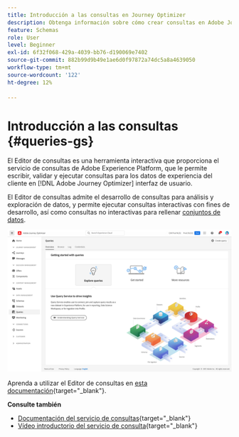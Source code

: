 ```yaml
---
title: Introducción a las consultas en Journey Optimizer
description: Obtenga información sobre cómo crear consultas en Adobe Journey Optimizer
feature: Schemas
role: User
level: Beginner
exl-id: 6f32f068-429a-4039-bb76-d190069e7402
source-git-commit: 882b99d9b49e1ae6d0f97872a74dc5a8a4639050
workflow-type: tm+mt
source-wordcount: '122'
ht-degree: 12%

---
```


# Introducción a las consultas {#queries-gs}

El Editor de consultas es una herramienta interactiva que proporciona el servicio de consultas de Adobe Experience Platform, que le permite escribir, validar y ejecutar consultas para los datos de experiencia del cliente en [!DNL Adobe Journey Optimizer] interfaz de usuario.

El Editor de consultas admite el desarrollo de consultas para análisis y exploración de datos, y permite ejecutar consultas interactivas con fines de desarrollo, así como consultas no interactivas para rellenar [conjuntos de datos](get-started-datasets.md).


![](assets/queries-home.png)

Aprenda a utilizar el Editor de consultas en [esta documentación](https://experienceleague.adobe.com/docs/experience-platform/query/ui/user-guide.html){target=&quot;_blank&quot;}.

**Consulte también**

* [Documentación del servicio de consultas](https://experienceleague.adobe.com/docs/experience-platform/query/home.html?lang=es){target=&quot;_blank&quot;}
* [Vídeo introductorio del servicio de consulta](https://experienceleague.adobe.com/docs/platform-learn/tutorials/queries/understanding-query-service.html?lang=es){target=&quot;_blank&quot;}
